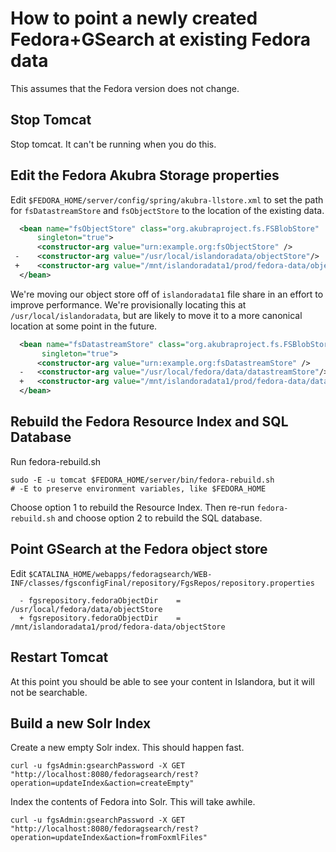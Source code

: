 # How to point a newly created Fedora+GSearch at existing Fedora data

This assumes that the Fedora version does not change. 

## Stop Tomcat

Stop tomcat. It can't be running when you do this. 

## Edit the Fedora Akubra Storage properties


Edit `$FEDORA_HOME/server/config/spring/akubra-llstore.xml` to set the path for `fsDatastreamStore` and `fsObjectStore` to the location of the existing data. 

```xml
  <bean name="fsObjectStore" class="org.akubraproject.fs.FSBlobStore"
      singleton="true">
      <constructor-arg value="urn:example.org:fsObjectStore" />
 -    <constructor-arg value="/usr/local/islandoradata/objectStore"/>
 +    <constructor-arg value="/mnt/islandoradata1/prod/fedora-data/objectStore"/>
  </bean>
```

We're moving our object store off of `islandoradata1` file share in an effort to improve performance. We're provisionally locating this at `/usr/local/islandoradata`, but are likely to move it to a more canonical location at some point in the future. 

```xml
  <bean name="fsDatastreamStore" class="org.akubraproject.fs.FSBlobStore"
       singleton="true">
      <constructor-arg value="urn:example.org:fsDatastreamStore" />
  -   <constructor-arg value="/usr/local/fedora/data/datastreamStore"/>
  +   <constructor-arg value="/mnt/islandoradata1/prod/fedora-data/datastreamStore"/>
  </bean>
```


## Rebuild the Fedora Resource Index and SQL Database

Run fedora-rebuild.sh  

```
sudo -E -u tomcat $FEDORA_HOME/server/bin/fedora-rebuild.sh
# -E to preserve environment variables, like $FEDORA_HOME
```

Choose option 1 to rebuild the Resource Index. Then re-run `fedora-rebuild.sh` and choose option 2 to rebuild the SQL database.

## Point GSearch at the Fedora object store


Edit `$CATALINA_HOME/webapps/fedoragsearch/WEB-INF/classes/fgsconfigFinal/repository/FgsRepos/repository.properties`

```
  - fgsrepository.fedoraObjectDir    = /usr/local/fedora/data/objectStore
  + fgsrepository.fedoraObjectDir    = /mnt/islandoradata1/prod/fedora-data/objectStore
```


## Restart Tomcat

At this point you should be able to see your content in Islandora, but it will not be searchable. 

## Build a new Solr Index

Create a new empty Solr index. This should happen fast. 

```
curl -u fgsAdmin:gsearchPassword -X GET "http://localhost:8080/fedoragsearch/rest?operation=updateIndex&action=createEmpty"
```

Index the contents of Fedora into Solr. This will take awhile. 

```
curl -u fgsAdmin:gsearchPassword -X GET "http://localhost:8080/fedoragsearch/rest?operation=updateIndex&action=fromFoxmlFiles"
```

